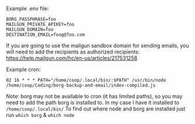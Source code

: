 Example .env file:

```
BORG_PASSPHRASE=foo
MAILGUN_PRIVATE_APIKEY=foo
MAILGUN_DOMAIN=foo
DESTINATION_EMAIL=foog@foo.com

```

If you are going to use the mailgun sandbox domain for sending emails, you will need to add the recipients as authorized recipients: https://help.mailgun.com/hc/en-us/articles/217531258


Example cron:

```
02 16 * * * PATH="/home/coop/.local/bin/:$PATH" /usr/bin/node /home/coop/Coding/borg-backup-and-email/index-compiled.js
```

Note: borg may not be available to cron (it has limited paths), so you may need to add the path borg is installed to. In my case I have it installed to `/home/coop/.local/bin/`
To find out where node and borg are installed just run `which borg` & `which node`
